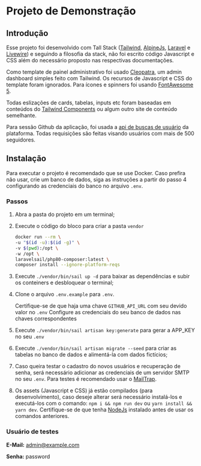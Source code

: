 # Projeto de Demonstração
## Introdução
Esse projeto foi desenvolvido com Tall Stack ([Tailwind](https://tailwindcss.com/), [AlpineJs](https://alpinejs.dev/), [Laravel](http://laravel.com) e [Livewire](https://laravel-livewire.com)) e seguindo a filosofia da stack, não foi escrito código Javascript e CSS além do necessário proposto nas respectivas documentações.

Como template de painel administrativo foi usado [Cleopatra](https://moesaid.github.io/cleopatra/), um admin dashboard simples feito com Tailwind. Os recursos de Javascript e CSS do template foram ignorados. Para ícones e spinners foi usando [FontAwesome 5](https://fontawesome.com). 

Todas eslizações de cards, tabelas, inputs etc foram baseadas em conteúdos do [Tailwind Components](https://tailwindcomponents.com/) ou algum outro site de conteúdo semelhante.

Para sessão Github da aplicação, foi usada a [api de buscas de usuário](https://docs.github.com/en/rest/reference/search#search-users) da plataforma. Todas requisições são feitas visando usuários com mais de 500 seguidores. 
## Instalação

Para executar o projeto é recomendado que se use Docker. Caso prefira não usar, crie um banco de dados, siga as instruções a partir do passo 4 configurando as credenciais do banco no arquivo ```.env```.

### Passos

1. Abra a pasta do projeto em um terminal;
2. Execute o código do bloco para criar a pasta ```vendor```
    ```sh
    docker run --rm \
    -u "$(id -u):$(id -g)" \
    -v $(pwd):/opt \
    -w /opt \
    laravelsail/php80-composer:latest \
    composer install --ignore-platform-reqs
    ```
3. Execute ```./vendor/bin/sail up -d``` para baixar as dependências e subir os conteiners e desbloquear o terminal;

4. Clone o arquivo ```.env.example``` para ```.env```.

    Certifique-se de que haja uma chave `GITHUB_API_URL` com seu devido valor no `.env`
    Configure as credenciais do seu banco de dados nas chaves correspondentes

5. Execute `./vendor/bin/sail artisan key:generate` para gerar a APP_KEY no seu `.env`

6. Execute `./vendor/bin/sail artisan migrate --seed` para criar as tabelas no banco de dados e alimentá-la com dados fictícios;

7. Caso queira testar o cadastro do novos usuários e recuperação de senha, será necessário adicionar as credenciais de um servidor SMTP no seu `.env`. Para testes é recomendado usar o [MailTrap](https://mailtrap.io/). 

8. Os assets (Javascript e CSS) já estão compilados (para desenvolvimento), caso deseje alterar será necessário instalá-los e executá-los com o comando: `npm i && npm run dev` ou `yarn install && yarn dev`. Certifíque-se de que tenha [NodeJs](https://nodejs.org/en/) instalado antes de usar os comandos anteriores.
    
### Usuário de testes
**E-Mail:** admin@example.com

**Senha:** password

